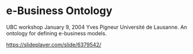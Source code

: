 # e-Business Ontology

UBC workshop January 9, 2004 Yves Pigneur Université de Lausanne. An ontology for defining e-business models.

https://slideplayer.com/slide/6379542/
